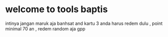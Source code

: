 # welcome to tools baptis
intinya jangan maruk aja banhsat
and kartu 3 anda harus redem dulu , 
point minimal 70 an , redem random aja gpp
